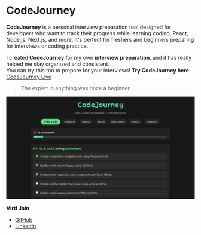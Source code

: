 # CodeJourney

**CodeJourney** is a personal interview preparation tool designed for developers who want to track their progress while learning coding, React, Node.js, Next.js, and more. It's perfect for freshers and beginners preparing for interviews or coding practice.

I created **CodeJourney** for my own **interview preparation**, and it has really helped me stay organized and consistent.  
You can try this too to prepare for your interviews! 
**Try CodeJourney here:** [CodeJourney Live](https://code-journeyy.netlify.app/)

> The expert in anything was once a beginner.

![CodeJourney](./src/assets/cj.png)

**Virti Jain**  
- [GitHub](https://github.com/virtiijain)  
- [LinkedIn](www.linkedin.com/in/virtijain)
